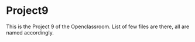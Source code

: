 # Project9
This is the Project 9 of the Openclassroom. List of few files are there, all are named accordingly.
